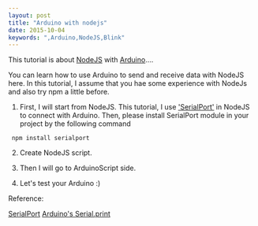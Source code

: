 ```yaml
---
layout: post
title: "Arduino with nodejs"
date: 2015-10-04
keywords: ",Arduino,NodeJS,Blink"
---
```


This tutorial is about [NodeJS](https://nodejs.org/en/) with [Arduino](https://www.arduino.cc/)....

You can learn how to use Arduino to send and receive data with NodeJS here.
In this tutorial, I assume that you hae some experience with NodeJs and also try npm a little before.

1. First, I will start from NodeJS. This tutorial, I use ['SerialPort'](https://www.npmjs.com/package/serialport) in NodeJS to connect with Arduino.
Then, please install SerialPort module in your project by the following command

```shell
 npm install serialport
```

2. Create NodeJS script.

<script src="https://gist.github.com/auycro/71210f1787be4c228e8e.js"></script>

3. Then I will go to ArduinoScript side.

<script src="https://gist.github.com/auycro/66ad03add77505ba442c.js"></script>

4. Let's test your Arduino :)

Reference:

[SerialPort](https://www.npmjs.com/package/serialport)
[Arduino's Serial.print](https://www.arduino.cc/en/Serial/Print)
